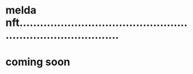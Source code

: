 # melda nft..................................................................................
# coming soon
